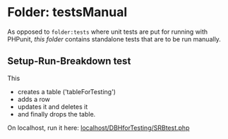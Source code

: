 # Folder: testsManual

As opposed to `folder:tests` where unit tests are put for running with PHPunit, *this folder* contains standalone tests that are to be run manually.

## Setup-Run-Breakdown test

This 
- creates a table ('tableForTesting')
- adds a row
- updates it and deletes it
- and finally drops the table. 

On localhost, run it here:  [localhost/DBHforTesting/SRBtest.php](http://localhost/DBHforTesting/SRBtest.php)

